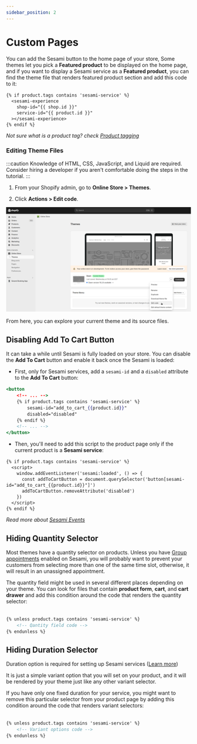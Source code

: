 ```yaml
---
sidebar_position: 2
---
```


# Custom Pages

You can add the Sesami button to the home page of your store, Some themes let you pick a **Featured product** to be displayed on the home page, and if you want to display a Sesami service as a **Featured product**, you can find the theme file that renders featured product section and add this code to it:

```markup
{% if product.tags contains 'sesami-service' %}
  <sesami-experience
    shop-id="{{ shop.id }}"
    service-id="{{ product.id }}"
  ></sesami-experience>
{% endif %}
```

*Not sure what is a product tag? check [Product tagging](/docs/sesami-experience/shopify-integration/intro/#product-tagging)*

### Editing Theme Files
:::caution
Knowledge of HTML, CSS, JavaScript, and Liquid are required. Consider hiring a developer if you aren't comfortable doing the steps in the tutorial.
:::

1. From your Shopify admin, go to **Online Store > Themes**.

1. Click **Actions > Edit code**.

![Shopify Theme Customizer](/img/shopify-theme-customizer.png)

From here, you can explore your current theme and its source files.

## Disabling Add To Cart Button
It can take a while until Sesami is fully loaded on your store. You can disable the **Add To Cart** button and enable it back once the Sesami is loaded:

- First, only for Sesami services, add a `sesami-id` and a `disabled` attribute to the **Add To Cart** button:

```handlebars {3,4,5,6}
<button
	<!-- ... -->
	{% if product.tags contains 'sesami-service' %}
		sesami-id="add_to_cart_{{product.id}}"
		disabled="disabled"
	{% endif %}
	<!-- ... -->
</button>
```

- Then, you'll need to add this script to the product page only if the current product is a **Sesami service**:

```markup
{% if product.tags contains 'sesami-service' %}
  <script>
    window.addEventListener('sesami:loaded', () => {
      const addToCartButton = document.querySelector('button[sesami-id="add_to_cart_{{product.id}}"]')
      addToCartButton.removeAttribute('disabled')
    })
  </script>
{% endif %}
```
*Read more about [Sesami Events](/docs/sesami-experience/events)*


## Hiding Quantity Selector

Most themes have a quantity selector on products. Unless you have [Group appointments](https://help.sesami.co/hc/en-us/articles/360052498913-Group-Appointments) enabled on Sesami, you will probably want to prevent your customers from selecting more than one of the same time slot, otherwise, it will result in an unassigned appointment.

The quantity field might be used in several different places depending on your theme. You can look for files that contain **product form**, **cart**, and **cart drawer** and add this condition around the code that renders the quantity selector:

```handlebars

{% unless product.tags contains 'sesami-service' %}
    <!-- Qantity field code -->
{% endunless %}

```


## Hiding Duration Selector

Duration option is required for setting up Sesami services ([Learn more](https://help.sesami.co/hc/en-us/articles/360037521993-How-do-I-set-up-my-Sesami-account-))

It is just a simple variant option that you will set on your product, and it will be rendered by your theme just like any other variant selector.

If you have only one fixed duration for your service, you might want to remove this particular selector from your product page by adding this condition around the code that renders variant selectors:

```handlebars

{% unless product.tags contains 'sesami-service' %}
    <!-- Variant options code -->
{% endunless %}

```
